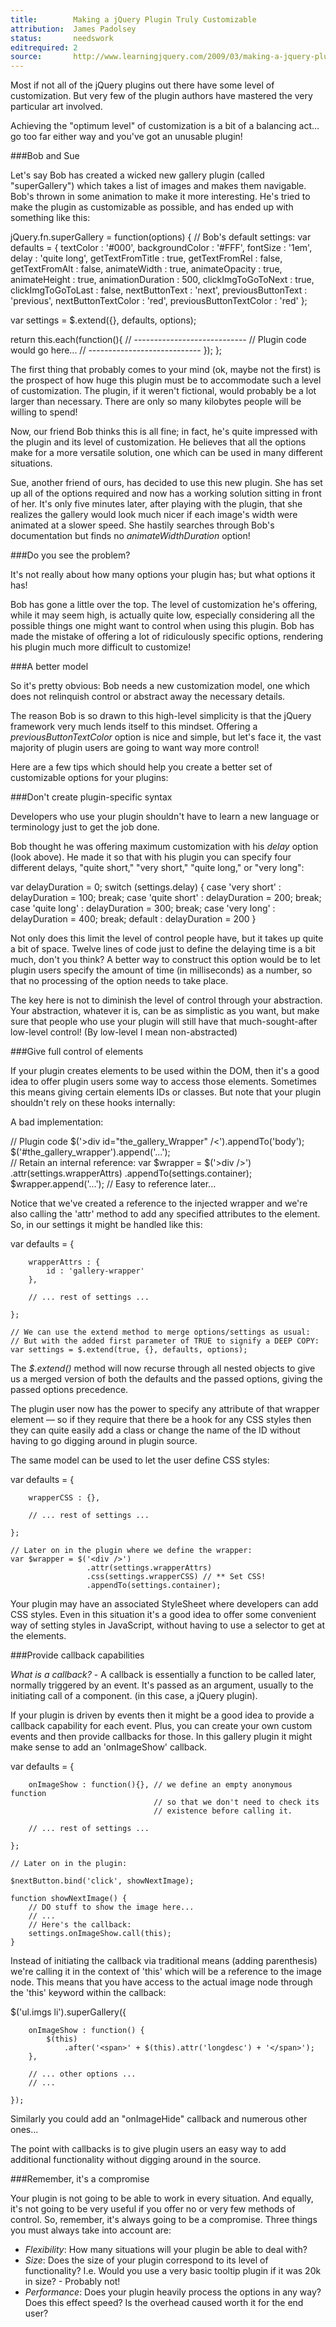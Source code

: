 ```yaml
---
title:        Making a jQuery Plugin Truly Customizable
attribution:  James Padolsey 
status:       needswork
editrequired: 2
source:       http://www.learningjquery.com/2009/03/making-a-jquery-plugin-truly-customizable
---
```


Most if not all of the jQuery plugins out there have some level of customization. But very few of the plugin authors have mastered the very particular art involved.

Achieving the "optimum level" of customization is a bit of a balancing act… go too far either way and you've got an unusable plugin!

###Bob and Sue

Let's say Bob has created a wicked new gallery plugin (called "superGallery") which takes a list of images and makes them navigable. Bob's thrown in some animation to make it more interesting. He's tried to make the plugin as customizable as possible, and has ended up with something like this:

<div class="example" markdown="1">
jQuery.fn.superGallery = function(options) {
// Bob's default settings:
var defaults = {
textColor : '#000',
backgroundColor : '#FFF',
fontSize : '1em',
delay : 'quite long',
getTextFromTitle : true,
getTextFromRel : false,
getTextFromAlt : false,
animateWidth : true,
animateOpacity : true,
animateHeight : true,
animationDuration : 500,
clickImgToGoToNext : true,
clickImgToGoToLast : false,
nextButtonText : 'next',
previousButtonText : 'previous',
nextButtonTextColor : 'red',
previousButtonTextColor : 'red'
};

var settings = $.extend({}, defaults, options);

return this.each(function(){
// ----------------------------
// Plugin code would go here...
// ----------------------------
});
};
</div>

The first thing that probably comes to your mind (ok, maybe not the first) is the prospect of how huge this plugin must be to accommodate such a level of customization. The plugin, if it weren't fictional, would probably be a lot larger than necessary. There are only so many kilobytes people will be willing to spend!

Now, our friend Bob thinks this is all fine; in fact, he's quite impressed with the plugin and its level of customization. He believes that all the options make for a more versatile solution, one which can be used in many different situations.

Sue, another friend of ours, has decided to use this new plugin. She has set up all of the options required and now has a working solution sitting in front of her. It's only five minutes later, after playing with the plugin, that she realizes the gallery would look much nicer if each image's width were animated at a slower speed. She hastily searches through Bob's documentation but finds no *animateWidthDuration* option!

###Do you see the problem?

It's not really about how many options your plugin has; but what options it has!

Bob has gone a little over the top. The level of customization he's offering, while it may seem high, is actually quite low, especially considering all the possible things one might want to control when using this plugin. Bob has made the mistake of offering a lot of ridiculously specific options, rendering his plugin much more difficult to customize!

###A better model

So it's pretty obvious: Bob needs a new customization model, one which does not relinquish control or abstract away the necessary details.

The reason Bob is so drawn to this high-level simplicity is that the jQuery framework very much lends itself to this mindset. Offering a *previousButtonTextColor* option is nice and simple, but let's face it, the vast majority of plugin users are going to want way more control!

Here are a few tips which should help you create a better set of customizable options for your plugins:

###Don't create plugin-specific syntax

Developers who use your plugin shouldn't have to learn a new language or terminology just to get the job done.

Bob thought he was offering maximum customization with his *delay* option (look above). He made it so that with his plugin you can specify four different delays, "quite short," "very short," "quite long," or "very long":

<div class="example" markdown="1">
var delayDuration = 0;
switch (settings.delay) {
	case 'very short' : delayDuration = 100;
	break;
	case 'quite short' : delayDuration = 200;
	break;
	case 'quite long' : delayDuration = 300;
	break;
	case 'very long' : delayDuration = 400;
	break;
	default : delayDuration = 200
}
</div>

Not only does this limit the level of control people have, but it takes up quite a bit of space. Twelve lines of code just to define the delaying time is a bit much, don't you think? A better way to construct this option would be to let plugin users specify the amount of time (in milliseconds) as a number, so that no processing of the option needs to take place.

The key here is not to diminish the level of control through your abstraction. Your abstraction, whatever it is, can be as simplistic as you want, but make sure that people who use your plugin will still have that much-sought-after low-level control! (By low-level I mean non-abstracted)

###Give full control of elements

If your plugin creates elements to be used within the DOM, then it's a good idea to offer plugin users some way to access those elements. Sometimes this means giving certain elements IDs or classes. But note that your plugin shouldn't rely on these hooks internally:

A bad implementation:

<div class="example" markdown="1">
// Plugin code
$('&gt;div id="the_gallery_Wrapper" /&lt;').appendTo('body');
$('#the_gallery_wrapper').append('...');
</div>

<div class="example" markdown="1">
// Retain an internal reference:
var $wrapper = $('&gt;div /&gt;')
                 .attr(settings.wrapperAttrs)
                 .appendTo(settings.container);
$wrapper.append('...'); // Easy to reference later...
</div>

Notice that we've created a reference to the injected wrapper and we're also calling the 'attr' method to add any specified attributes to the element. So, in our settings it might be handled like this:

<div class="example" markdown="1">
    var defaults = {
     
        wrapperAttrs : {
            id : 'gallery-wrapper'
        },
       
        // ... rest of settings ...
       
    };
     
    // We can use the extend method to merge options/settings as usual:
    // But with the added first parameter of TRUE to signify a DEEP COPY:
    var settings = $.extend(true, {}, defaults, options);
</div>

The *$.extend()* method will now recurse through all nested objects to give us a merged version of both the defaults and the passed options, giving the passed options precedence.

The plugin user now has the power to specify any attribute of that wrapper element — so if they require that there be a hook for any CSS styles then they can quite easily add a class or change the name of the ID without having to go digging around in plugin source.

The same model can be used to let the user define CSS styles:

<div class="example" markdown="1">
    var defaults = {
     
        wrapperCSS : {},
       
        // ... rest of settings ...
       
    };
     
    // Later on in the plugin where we define the wrapper:
    var $wrapper = $('<div />')
                     .attr(settings.wrapperAttrs)
                     .css(settings.wrapperCSS) // ** Set CSS!
                     .appendTo(settings.container);
</div>

Your plugin may have an associated StyleSheet where developers can add CSS styles. Even in this situation it's a good idea to offer some convenient way of setting styles in JavaScript, without having to use a selector to get at the elements.

###Provide callback capabilities

*What is a callback?* - A callback is essentially a function to be called later, normally triggered by an event. It's passed as an argument, usually to the initiating call of a component. (in this case, a jQuery plugin).

If your plugin is driven by events then it might be a good idea to provide a callback capability for each event. Plus, you can create your own custom events and then provide callbacks for those. In this gallery plugin it might make sense to add an 'onImageShow' callback.

<div class="example" markdown="1">
    var defaults = {
     
        onImageShow : function(){}, // we define an empty anonymous function
                                    // so that we don't need to check its
                                    // existence before calling it.
       
        // ... rest of settings ...
       
    };
     
    // Later on in the plugin:
     
    $nextButton.bind('click', showNextImage);
     
    function showNextImage() {
        // DO stuff to show the image here...
        // ...
        // Here's the callback:
        settings.onImageShow.call(this);
    }
</div>

Instead of initiating the callback via traditional means (adding parenthesis) we're calling it in the context of 'this' which will be a reference to the image node. This means that you have access to the actual image node through the 'this' keyword within the callback:

<div class="example" markdown="1">
    $('ul.imgs li').superGallery({
     
        onImageShow : function() {
            $(this)
                .after('<span>' + $(this).attr('longdesc') + '</span>');
        },
       
        // ... other options ...
        // ...
       
    });
</div>

Similarly you could add an "onImageHide" callback and numerous other ones...

The point with callbacks is to give plugin users an easy way to add additional functionality without digging around in the source.

###Remember, it's a compromise

Your plugin is not going to be able to work in every situation. And equally, it's not going to be very useful if you offer no or very few methods of control. So, remember, it's always going to be a compromise. Three things you must always take into account are:

- *Flexibility*: How many situations will your plugin be able to deal with?
- *Size*: Does the size of your plugin correspond to its level of functionality? I.e. Would you use a very basic tooltip plugin if it was 20k in size? - Probably not!
- *Performance*: Does your plugin heavily process the options in any way? Does this effect speed? Is the overhead caused worth it for the end user?